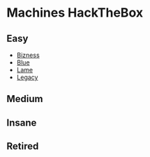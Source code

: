 # Machines HackTheBox


## Easy
* [Bizness](https://elenadr.github.io/Machines/HackTheBox/Bizness.html)
* [Blue](https://elenadr.github.io/Machines/HackTheBox/Blue.html)
* [Lame](https://elenadr.github.io/Machines/HackTheBox/Lame.html)
* [Legacy](https://elenadr.github.io/Machines/HackTheBox/Legacy.html)

## Medium

## Insane

## Retired